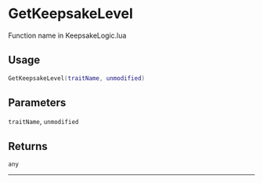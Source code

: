 # GetKeepsakeLevel
Function name in KeepsakeLogic.lua
## Usage
```lua
GetKeepsakeLevel(traitName, unmodified)
```
## Parameters
`traitName`, `unmodified`
## Returns
`any`

---